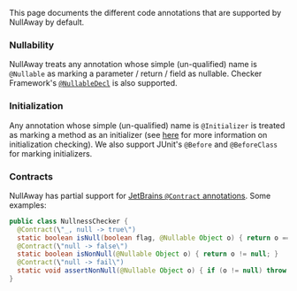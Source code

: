This page documents the different code annotations that are supported by NullAway by default.  

### Nullability

NullAway treats any annotation whose simple (un-qualified) name is `@Nullable` as marking a parameter / return / field as nullable.  Checker Framework's [`@NullableDecl`](https://checkerframework.org/api/org/checkerframework/checker/nullness/compatqual/NullableDecl.html) is also supported.

### Initialization

Any annotation whose simple (un-qualified) name is `@Initializer` is treated as marking a method as an initializer (see [here](https://github.com/uber/NullAway/wiki/Error-Messages#initializer-method-does-not-guarantee-nonnull-field-is-initialized--nonnull-field--not-initialized) for more information on initialization checking).  We also support JUnit's `@Before` and `@BeforeClass` for marking initializers.

### Contracts

NullAway has partial support for [JetBrains `@Contract` annotations](https://www.jetbrains.com/help/idea/contract-annotations.html).  Some examples:
```java
public class NullnessChecker {
  @Contract(\"_, null -> true\")
  static boolean isNull(boolean flag, @Nullable Object o) { return o == null; }
  @Contract(\"null -> false\")
  static boolean isNonNull(@Nullable Object o) { return o != null; }
  @Contract(\"null -> fail\")
  static void assertNonNull(@Nullable Object o) { if (o != null) throw new Error(); }
}
```